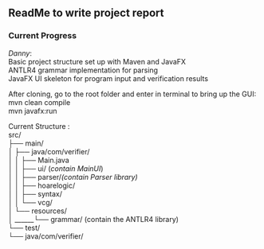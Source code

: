 ## ReadMe to write project report ##

### Current Progress ### 
*Danny*: \
Basic project structure set up with Maven and JavaFX\
ANTLR4 grammar implementation for parsing\
JavaFX UI skeleton for program input and verification results

After cloning, go to the root folder and enter in terminal to bring up the GUI: \
mvn clean compile\
mvn javafx:run

Current Structure :\
src/\
├── main/\
│   ├── java/com/verifier/\
│   │   ├── Main.java\
│   │   ├── ui/ (*contain MainUI*) \
│   │   ├── parser/*(contain Parser library)*\
│   │   ├── hoarelogic/\
│   │   ├── syntax/\
│   │   └── vcg/\
│   └── resources/\
│        ______└── grammar/ (contain the ANTLR4 library)\
└── test/\
└── java/com/verifier/